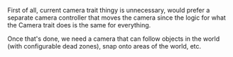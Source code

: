 First of all, current camera trait thingy is unnecessary,
would prefer a separate camera controller that moves the camera
since the logic for what the Camera trait does is the same for everything.

Once that's done, we need a camera that can follow objects in the world
(with configurable dead zones), snap onto areas of the world, etc.